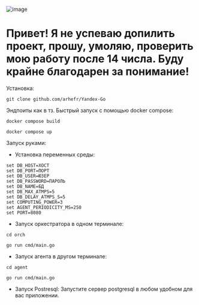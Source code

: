 ![image](https://github.com/user-attachments/assets/c8edc1dd-a1db-4d6a-ab70-299364d7fb0d)
# **Привет! Я не успеваю допилить проект, прошу, умоляю, проверить мою работу после 14 числа. Буду крайне благодарен за понимание!**

Установка:
```
git clone github.com/arhefr/Yandex-Go
```
Эндпоиты как в тз.
Быстрый запуск с помощью docker compose:
```
docker compose build
```
```
docker compose up
```
Запуск руками:
- Установка переменных среды:
```
set DB_HOST=ХОСТ
set DB_PORT=ПОРТ
set DB_USER=ЮЗЕР
set DB_PASSWORD=ПАРОЛЬ
set DB_NAME=БД
set DB_MAX_ATMPS=5
set DB_DELAY_ATMPS_S=5
set COMPUTING_POWER=3
set AGENT_PERIODICITY_MS=250
set PORT=8080
```
- Запуск оркестратора в одном терминале:
```
cd orch
```
```
go run cmd/main.go
```
- Запуск агента в другом терминале:
```
cd agent
```
```
go run cmd/main.go
```
- Запуск Postresql:
  Запустите сервер postgresql в любом удобном для вас приложении.

